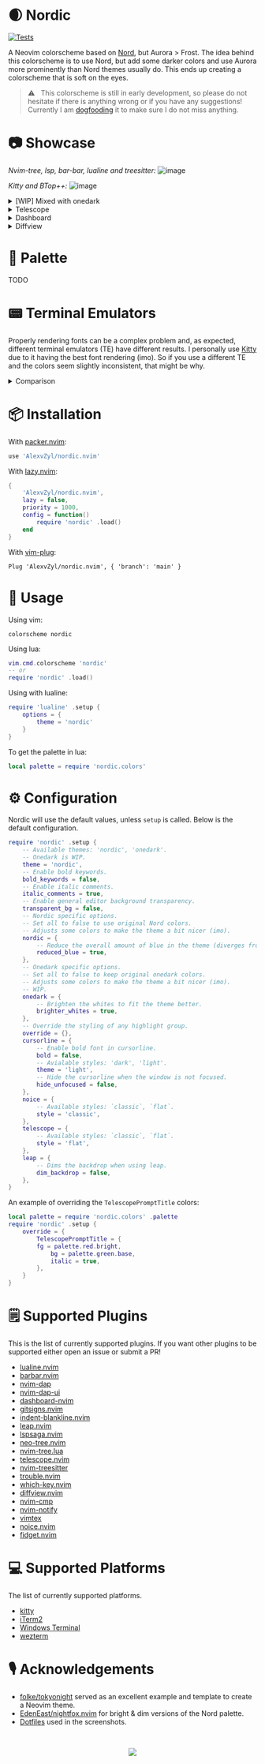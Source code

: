 # 🌒 Nordic

[![Tests](https://github.com/AlexvZyl/nordic.nvim/workflows/Tests/badge.svg)](https://github.com/AlexvZyl/nordic.nvim/actions?workflow=Tests) 

A Neovim colorscheme based on [Nord](https://www.nordtheme.com/), but Aurora > Frost.  The idea behind this colorscheme is to use Nord, but add some darker colors and use Aurora more prominently than Nord themes usually do.  This ends up creating a colorscheme that is soft on the eyes.

> ⚠️ &nbsp; This colorscheme is still in early development, so please do not hesitate if there is anything wrong or if you have any suggestions!  Currently I am [dogfooding](https://en.wikipedia.org/wiki/Eating_your_own_dog_food) it to make sure I do not miss anything.

# 📷 Showcase

*Nvim-tree, lsp, bar-bar, lualine and treesitter:*
![image](https://user-images.githubusercontent.com/81622310/219347174-035d2b63-7645-44a3-be15-119c829add90.png)

*Kitty and BTop++:*
![image](https://user-images.githubusercontent.com/81622310/217228212-619a8735-d5be-4c83-837d-3ab0cd4a33c0.png)

<details>
<summary>[WIP] Mixed with onedark</summary>

![image](https://user-images.githubusercontent.com/81622310/219348746-ab68f109-5cf5-42dd-8c72-48c6976231df.png)

</details>

<details>
<summary>Telescope</summary>

*Flat:*
![image](https://user-images.githubusercontent.com/81622310/219347783-017a0e5a-f38d-4eb0-9d7c-29fc90527fc6.png)
*Classic:*
![image](https://user-images.githubusercontent.com/81622310/219347870-05786199-a095-4602-a958-9db90b8acde3.png)

</details>

<details>
<summary>Dashboard</summary>

![image](https://user-images.githubusercontent.com/81622310/219345149-4385bb9b-54de-488d-b0f3-a846b723ff1a.png)

</details>

<details>
<summary>Diffview</summary>

![image](https://user-images.githubusercontent.com/81622310/219347704-376d040d-6e30-4918-9dd1-06b3cd29035d.png)

</details>


# 🎨 Palette

TODO

# 📟 Terminal Emulators

Properly rendering fonts can be a complex problem and, as expected, different terminal emulators (TE) have different results.  I personally use [Kitty](https://github.com/kovidgoyal/kitty) due to it having the best font rendering (imo).  So if you use a different TE and the colors seem slightly inconsistent, that might be why.

<details>
<summary>Comparison</summary>

</br>

*[Kitty](https://github.com/kovidgoyal/kitty):*  
![image](https://user-images.githubusercontent.com/81622310/217228588-ca059166-84b3-416c-a372-e547e57f8f3e.png)

*[Alacritty](https://github.com/alacritty/alacritty):*  
![image](https://user-images.githubusercontent.com/81622310/216267437-665ba1ca-02df-46c3-a84b-5ef76736164a.png)

*[Neovide](https://github.com/neovide/neovide):*  
![image](https://user-images.githubusercontent.com/81622310/216267855-14502471-c761-4875-be34-3e43968aa39b.png)

</details>

# 📦 Installation

With [packer.nvim](https://github.com/wbthomason/packer.nvim):

```lua
use 'AlexvZyl/nordic.nvim'
```

With [lazy.nvim](https://github.com/folke/lazy.nvim):

```lua
{
    'AlexvZyl/nordic.nvim',
    lazy = false,
    priority = 1000,
    config = function()
        require 'nordic' .load()
    end
}
```

With [vim-plug](https://github.com/junegunn/vim-plug):

```vim
Plug 'AlexvZyl/nordic.nvim', { 'branch': 'main' }
```

# 🚀 Usage

Using vim:

```vim
colorscheme nordic
```

Using lua:

```lua
vim.cmd.colorscheme 'nordic'
-- or
require 'nordic' .load()
```

Using with lualine:

```lua
require 'lualine' .setup {
    options = {
        theme = 'nordic'
    }
}
```

To get the palette in lua:

```lua
local palette = require 'nordic.colors'
```

# ⚙️ Configuration

Nordic will use the default values, unless `setup` is called.  Below is the default configuration.

```lua
require 'nordic' .setup {
    -- Available themes: 'nordic', 'onedark'.
    -- Onedark is WIP.
    theme = 'nordic',
    -- Enable bold keywords.
    bold_keywords = false,
    -- Enable italic comments.
    italic_comments = true,
    -- Enable general editor background transparency.
    transparent_bg = false,
    -- Nordic specific options.
    -- Set all to false to use original Nord colors.
    -- Adjusts some colors to make the theme a bit nicer (imo).
    nordic = {
        -- Reduce the overall amount of blue in the theme (diverges from base Nord).
        reduced_blue = true,
    },
    -- Onedark specific options.
    -- Set all to false to keep original onedark colors.
    -- Adjusts some colors to make the theme a bit nicer (imo).
    -- WIP.
    onedark = {
        -- Brighten the whites to fit the theme better.
        brighter_whites = true,
    },
    -- Override the styling of any highlight group.
    override = {},
    cursorline = {
        -- Enable bold font in cursorline.
        bold = false,
        -- Avialable styles: 'dark', 'light'.
        theme = 'light',
        -- Hide the cursorline when the window is not focused.
        hide_unfocused = false,
    },
    noice = {
        -- Available styles: `classic`, `flat`.
        style = 'classic',
    },
    telescope = {
        -- Available styles: `classic`, `flat`.
        style = 'flat',
    },
    leap = {
        -- Dims the backdrop when using leap.
        dim_backdrop = false,
    },
}
```

An example of overriding the `TelescopePromptTitle` colors:

```lua
local palette = require 'nordic.colors' .palette
require 'nordic' .setup {
    override = {
        TelescopePromptTitle = {
	    fg = palette.red.bright,
            bg = palette.green.base,
            italic = true,
        },
    }
}
```

# 🗒️ Supported Plugins

This is the list of currently supported plugins.  If you want other plugins to be supported either open an issue or submit a PR!

- [lualine.nvim](https://github.com/nvim-lualine/lualine.nvim)
- [barbar.nvim](https://github.com/romgrk/barbar.nvim)
- [nvim-dap](https://github.com/mfussenegger/nvim-dap)
- [nvim-dap-ui](https://github.com/rcarriga/nvim-dap-ui)
- [dashboard-nvim](https://github.com/glepnir/dashboard-nvim)
- [gitsigns.nvim](https://github.com/lewis6991/gitsigns.nvim)
- [indent-blankline.nvim](https://github.com/lukas-reineke/indent-blankline.nvim)
- [leap.nvim](https://github.com/ggandor/leap.nvim)
- [lspsaga.nvim](https://github.com/glepnir/lspsaga.nvim)
- [neo-tree.nvim](https://github.com/nvim-neo-tree/neo-tree.nvim)
- [nvim-tree.lua](https://github.com/nvim-tree/nvim-tree.lua)
- [telescope.nvim](https://github.com/nvim-telescope/telescope.nvim)
- [nvim-treesitter](https://github.com/nvim-treesitter/nvim-treesitter)
- [trouble.nvim](https://github.com/folke/trouble.nvim)
- [which-key.nvim](https://github.com/folke/which-key.nvim)
- [diffview.nvim](https://github.com/sindrets/diffview.nvim)
- [nvim-cmp](https://github.com/hrsh7th/nvim-cmp)
- [nvim-notify](https://github.com/rcarriga/nvim-notify)
- [vimtex](https://github.com/lervag/vimtex)
- [noice.nvim](https://github.com/folke/noice.nvim)
- [fidget.nvim](https://github.com/j-hui/fidget.nvim)

# 💻 Supported Platforms

The list of currently supported platforms.

- [kitty](https://github.com/kovidgoyal/kitty)
- [iTerm2](https://github.com/gnachman/iTerm2)
- [Windows Terminal](https://github.com/microsoft/terminal)
- [wezterm](https://github.com/wez/wezterm)

# 🎙️ Acknowledgements

- [folke/tokyonight](https://github.com/folke/tokyonight.nvim) served as an excellent example and template to create a Neovim theme.
- [EdenEast/nightfox.nvim](https://github.com/EdenEast/nightfox.nvim) for bright & dim versions of the Nord palette.
- [Dotfiles](https://github.com/AlexvZyl/.dotfiles) used in the screenshots.

</br>

<p align="center">
    <a href="https://github.com/AlexvZyl/nordic.nvim/graphs/contributors">
        <img src="https://contrib.rocks/image?repo=AlexvZyl/nordic.nvim" />
    </a>
</p>
